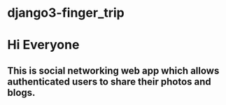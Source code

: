# django3-finger_trip

# Hi Everyone

## This is social networking web app which allows authenticated users to share their photos and blogs. 

